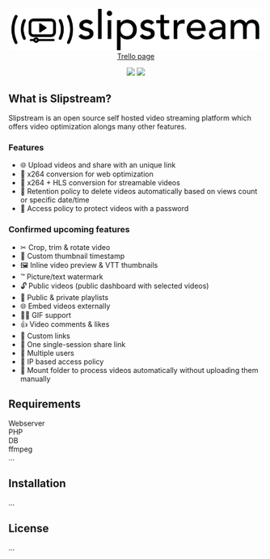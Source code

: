 <p align="center">
<img src="./newlogo.svg"><br>
<a href="https://trello.com/b/duVOc3vL/slipstream">Trello page</a>
</p>

<p align="center">
<img src="https://shields.io/badge/-Unreleased-critical">
<img src="https://shields.io/badge/-Still%20in%20development-critical">
</p>

## What is Slipstream?
Slipstream is an open source self hosted video streaming platform which offers video optimization alongs many other features.

### Features

- 🌐 Upload videos and share with an unique link
- 📼 x264 conversion for web optimization
- 📼 x264 + HLS conversion for streamable videos
- 🚮 Retention policy to delete videos automatically based on views count or specific date/time
- 🔑 Access policy to protect videos with a password

### Confirmed upcoming features

- ✂ Crop, trim & rotate video 
- 📸 Custom thumbnail timestamp
- 🖼 Inline video preview & VTT thumbnails
- ™ Picture/text watermark
- 🔓 Public videos (public dashboard with selected videos)
- 📃 Public & private playlists
- 🌐 Embed videos externally
- 👯‍♂️ GIF support
- 👍 Video comments & likes
- 🐌 Custom links
- 🔐 One single-session share link
- 👥 Multiple users 
- 🔑 IP based access policy
- 💾 Mount folder to process videos automatically without uploading them manually
## Requirements
Webserver\
PHP\
DB\
ffmpeg\
...


## Installation
...

## License
...
